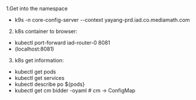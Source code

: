 1.Get into the namespace
- k9s -n core-config-server --context yayang-prd.iad.co.mediamath.com

2. k8s container to browser:
- kubectl port-forward iad-router-0 8081
- (localhost:8081)

3. k8s get information:
- kubectl get pods
- kubectl get services
- kubectl describe po ${pods}
- kubectl get cm bidder -oyaml # cm -> ConfigMap
